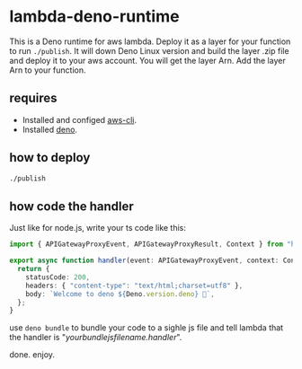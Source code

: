 # lambda-deno-runtime

This is a Deno runtime for aws lambda. Deploy it as a layer for your function to run <code>./publish</code>.
It will down Deno Linux version and build the layer .zip file and deploy it to your aws account.
You will get the layer Arn. Add the layer Arn to your function.

## requires
* Installed and configed [aws-cli](https://aws.amazon.com/cli/).
* Installed [deno](https://deno.land/).

## how to deploy
```bash
./publish
```

## how code the handler
Just like for node.js, write your ts code like this:
```TypeScript
import { APIGatewayProxyEvent, APIGatewayProxyResult, Context } from "https://deno.land/x/lambda/mod.ts";

export async function handler(event: APIGatewayProxyEvent, context: Context): Promise<APIGatewayProxyResult> {
  return {
    statusCode: 200,
    headers: { "content-type": "text/html;charset=utf8" },
    body: `Welcome to deno ${Deno.version.deno} 🦕`,
  };
}
```
use <code>deno bundle</code> to bundle your code to a sighle js file and
tell lambda that the handler is "*yourbundlejsfilename.handler*".

done. enjoy.